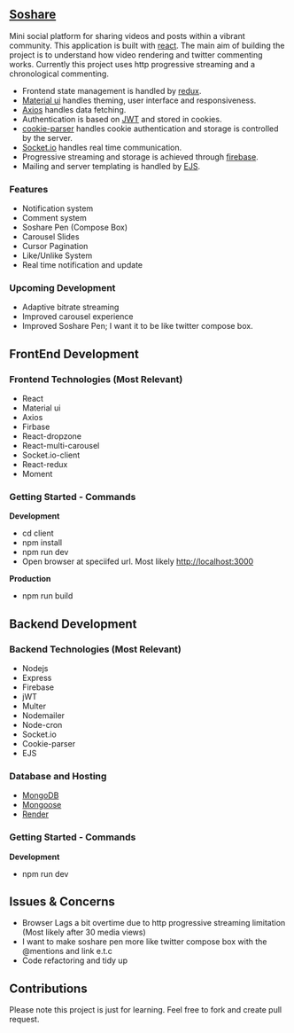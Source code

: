 ## [Soshare](https://soshare.onrender.com)

Mini social platform for sharing videos and posts within a vibrant community. This application is built with [react](https://react.dev/). The main aim of building the project is to understand how video rendering and twitter commenting works. Currently this project uses http progressive streaming and a chronological commenting.

- Frontend state management is handled by [redux](https://redux.js.org/).
- [Material ui](https://mui.com) handles theming, user interface and responsiveness.
- [Axios](https://www.npmjs.com/package/axios) handles data fetching.
- Authentication is based on [JWT](https://jwt.io) and stored in cookies.
- [cookie-parser](https://www.npmjs.com/package/cookie-parser) handles cookie authentication and storage is controlled by the server.
- [Socket.io](https://socket.io) handles real time communication.
- Progressive streaming and storage is achieved through [firebase](https://firebase.google.com/).
- Mailing and server templating is handled by [EJS](https://ejs.co).

### Features
- Notification system
- Comment system
- Soshare Pen (Compose Box)
- Carousel Slides
- Cursor Pagination
- Like/Unlike System
- Real time notification and update

### Upcoming Development
- Adaptive bitrate streaming
- Improved carousel experience
- Improved Soshare Pen; I want it to be like twitter compose box.

## FrontEnd Development

### Frontend Technologies (Most Relevant)
- React
- Material ui
- Axios
- Firbase
- React-dropzone
- React-multi-carousel
- Socket.io-client
- React-redux
- Moment

### Getting Started - Commands 

**Development**
- cd client
- npm install
- npm run dev
- Open browser at speciifed url. Most likely [http://localhost:3000](http://localhost:3000)

**Production**
- npm run build
  

## Backend Development

### Backend Technologies (Most Relevant)
- Nodejs
- Express
- Firebase
- jWT
- Multer
- Nodemailer
- Node-cron
- Socket.io
- Cookie-parser
- EJS

### Database and Hosting
- [MongoDB](https://www.mongodb.com)
- [Mongoose](https://www.npmjs.com/package/mongoose)
- [Render](https://render.com/)


### Getting Started - Commands

**Development**
- npm run dev


## Issues & Concerns
- Browser Lags a bit overtime due to http progressive streaming limitation (Most likely after 30 media views)
- I want to make soshare pen more like twitter compose box with the @mentions and link e.t.c
- Code refactoring and tidy up


## Contributions
Please note this project is just for learning. Feel free to fork and create pull request.
